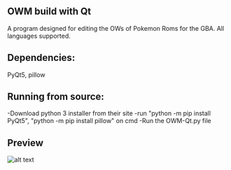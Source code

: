 OWM build with Qt
-
A program designed for editing the OWs of Pokemon Roms for the GBA. All languages supported.

Dependencies:
-
PyQt5, pillow

Running from source:
-
-Download python 3 installer from their site
-run "python -m pip install PyQt5", "python -m pip install pillow" on cmd
-Run the OWM-Qt.py file

Preview
-
![alt text](https://i.imgur.com/0FbRQHK.png)
